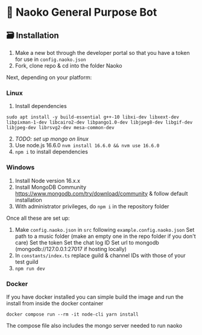 # 🌸 Naoko General Purpose Bot
## 🗃 Installation

1. Make a new bot through the developer portal so that you have a token for use in `config.naoko.json`
2. Fork, clone repo & cd into the folder Naoko

Next, depending on your platform:

### Linux

1. Install dependencies

```
sudo apt install -y build-essential g++-10 libxi-dev libxext-dev libpixman-1-dev libcairo2-dev libpango1.0-dev libjpeg8-dev libgif-dev libjpeg-dev librsvg2-dev mesa-common-dev
```

2. _TODO: set up mongo on linux_
3. Use node.js 16.6.0 `nvm install 16.6.0 && nvm use 16.6.0`
4. `npm i` to install dependencies

### Windows

1. Install Node version 16.x.x
2. Install MongoDB Community https://www.mongodb.com/try/download/community & follow default installation
3. With administrator privileges, do `npm i` in the repository folder

Once all these are set up:

1. Make `config.naoko.json` in `src` following `example.config.naoko.json`
   Set path to a music folder (make an empty one in the repo folder if you don't care)
   Set the token
   Set the chat log ID
   Set url to mongodb (mongodb://127.0.0.1:27017 if hosting locally)
2. In `constants/index.ts` replace guild & channel IDs with those of your test guild
3. `npm run dev`

### Docker

If you have docker installed you can simple build the image and run the install from inside the docker container
```shell
docker compose run --rm -it node-cli yarn install
```

The compose file also includes the mongo server needed to run naoko
